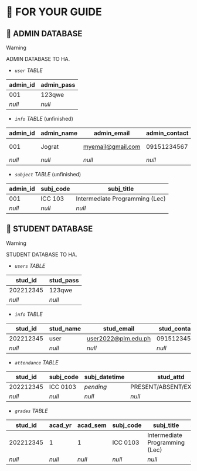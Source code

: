# 📌 FOR YOUR GUIDE


## 🔷 ADMIN DATABASE

> [!WARNING]
> ADMIN DATABASE TO HA. 

* *`user` TABLE*

| **admin_id** | **admin_pass** |
| --- | --- |
| 001 | 123qwe |
| *null* | *null* |

* *`info` TABLE* (unfinished)

| **admin_id** | **admin_name** | **admin_email** | **admin_contact** | **admin_birth** | **admin_college** | **admin_dept** | **admin_bldg** |
| --- | --- | --- | --- | --- | --- | --- | --- |
| 001 | Jograt | myemail@gmail.com | 09151234567 | 01-01-1990 | CISTM | CSS | GV |
| *null* | *null* | *null* | *null* | *null* | *null* | *null* | *null* |

* *`subject` TABLE* (unfinished)

| **admin_id** | **subj_code** | **subj_title** |
| --- | --- | --- |
| 001 | ICC 103 | Intermediate Programming (Lec) |
| *null* | *null* | *null* |

## 🔷 STUDENT DATABASE

> [!WARNING]
> STUDENT DATABASE TO HA.

* *`users` TABLE*

| **stud_id** | **stud_pass** |
| --- | --- |
| 202212345 | 123qwe |
| *null* | *null* |

* *`info` TABLE*

| **stud_id** | **stud_name** | **stud_email** | **stud_contact** | **stud_col** | **stud_crs** | **stud_type** | **stud_status** | **stud_yrlvl** |  
| --- | --- | --- | --- | --- | --- | --- | --- | --- |
| 202212345 | user | user2022@plm.edu.ph | 09151234567 | CISTM | CS | Old | regular | 1 |
| *null* | *null* | *null* | *null* | *null* | *null* | *null* | *null* | *null* |

* *`attendance` TABLE*

| **stud_id** | **subj_code** | **subj_datetime** | **stud_attd** | 
| --- | --- | --- | --- |
| 202212345 | ICC 0103 | *pending* | PRESENT/ABSENT/EXCUSED |
| *null* | *null* | *null* | *null* |

* *`grades` TABLE*

| **stud_id** | **acad_yr** | **acad_sem** | **subj_code** | **subj_title** | **subj_gwa** |
| --- | --- | --- | --- | --- | --- |
| 202212345 | 1 | 1 | ICC 0103 | Intermediate Programming (Lec) | 1.00 |
| *null* | *null* | *null* | *null* | *null* | *null* |
